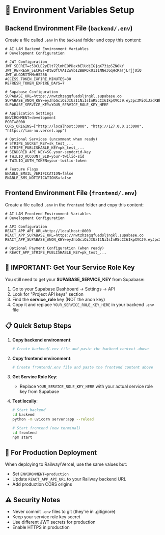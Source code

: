 # 🔑 Environment Variables Setup

## Backend Environment File (`backend/.env`)

Create a file called `.env` in the `backend` folder and copy this content:

```env
# AI LAM Backend Environment Variables
# Development Configuration

# JWT Configuration
JWT_SECRET=c58CLE2yElt72lnMEOPDexbElUdjIGjgX73ipSZNOkY
JWT_REFRESH_SECRET=DtEQfCVAI2wVbI2BBROx01I1NNe3GqHcRaTjLrjjUiQ
JWT_ALGORITHM=HS256
ACCESS_TOKEN_EXPIRE_MINUTES=30
REFRESH_TOKEN_EXPIRE_DAYS=7

# Supabase Configuration
SUPABASE_URL=https://nwtzhzagqfuedslјngkl.supabase.co
SUPABASE_ANON_KEY=eyJhbGciOiJIUzI1NiIsInR5cCI6IkpXVCJ9.eyJpc3MiOiJzdXBhYmFzZSIsInJlZiI6Im53dHpoemFncWZ1ZWRzbGpuZ2tsIiwicm9sZSI6ImFub24iLCJpYXQiOjE3NTE0NjEwMTQsImV4cCI6MjA2NzAzNzAxNH0.4f0tNJCWwTXFwOb9wjd581RZZhyv3GezW0nGmhDwYAo
SUPABASE_SERVICE_KEY=YOUR_SERVICE_ROLE_KEY_HERE

# Application Settings
ENVIRONMENT=development
PORT=8000
CORS_ORIGINS=["http://localhost:3000", "http://127.0.0.1:3000", "https://lam-nu.vercel.app"]

# Optional Services (uncomment when ready)
# STRIPE_SECRET_KEY=sk_test_...
# STRIPE_PUBLISHABLE_KEY=pk_test_...
# SENDGRID_API_KEY=SG.your-sendgrid-key
# TWILIO_ACCOUNT_SID=your-twilio-sid
# TWILIO_AUTH_TOKEN=your-twilio-token

# Feature Flags
ENABLE_EMAIL_VERIFICATION=false
ENABLE_SMS_NOTIFICATIONS=false
```

## Frontend Environment File (`frontend/.env`)

Create a file called `.env` in the `frontend` folder and copy this content:

```env
# AI LAM Frontend Environment Variables
# Development Configuration

# API Configuration
REACT_APP_API_URL=http://localhost:8000
REACT_APP_SUPABASE_URL=https://nwtzhzagqfuedslјngkl.supabase.co
REACT_APP_SUPABASE_ANON_KEY=eyJhbGciOiJIUzI1NiIsInR5cCI6IkpXVCJ9.eyJpc3MiOiJzdXBhYmFzZSIsInJlZiI6Im53dHpoemFncWZ1ZWRzbGpuZ2tsIiwicm9sZSI6ImFub24iLCJpYXQiOjE3NTE0NjEwMTQsImV4cCI6MjA2NzAzNzAxNH0.4f0tNJCWwTXFwOb9wjd581RZZhyv3GezW0nGmhDwYAo

# Optional Payment Configuration (when ready)
# REACT_APP_STRIPE_PUBLISHABLE_KEY=pk_test_...
```

## 🚨 IMPORTANT: Get Your Service Role Key

You still need to get your **SUPABASE_SERVICE_KEY** from Supabase:

1. Go to your Supabase Dashboard → Settings → API
2. Look for "Project API keys" section
3. Find the **service_role** key (NOT the anon key)
4. Copy it and replace `YOUR_SERVICE_ROLE_KEY_HERE` in your backend `.env` file

## 📋 Quick Setup Steps

1. **Copy backend environment**:
   ```bash
   # Create backend/.env file and paste the backend content above
   ```

2. **Copy frontend environment**:
   ```bash
   # Create frontend/.env file and paste the frontend content above
   ```

3. **Get Service Role Key**:
   - Replace `YOUR_SERVICE_ROLE_KEY_HERE` with your actual service role key from Supabase

4. **Test locally**:
   ```bash
   # Start backend
   cd backend
   python -m uvicorn server:app --reload

   # Start frontend (new terminal)
   cd frontend
   npm start
   ```

## 🚀 For Production Deployment

When deploying to Railway/Vercel, use the same values but:
- Set `ENVIRONMENT=production`
- Update `REACT_APP_API_URL` to your Railway backend URL
- Add production CORS origins

## ⚠️ Security Notes

- Never commit `.env` files to git (they're in .gitignore)
- Keep your service role key secret
- Use different JWT secrets for production
- Enable HTTPS in production 